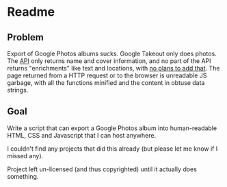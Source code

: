 # Readme

## Problem

Export of Google Photos albums sucks. Google Takeout only does photos. The [API](https://developers.google.com/photos/library/reference/rest/v1/albums/) only returns name and cover information, and no part of the API returns "enrichments" like text and locations, with [no plans to add that](https://issuetracker.google.com/issues/129050144). The page returned from a HTTP request or to the browser is unreadable JS garbage, with all the functions minified and the content in obtuse data strings.

## Goal

Write a script that can export a Google Photos album into human-readable HTML, CSS and Javascript that I can host anywhere.

I couldn't find any projects that did this already (but please let me know if I missed any).

Project left un-licensed (and thus copyrighted) until it actually does something.
